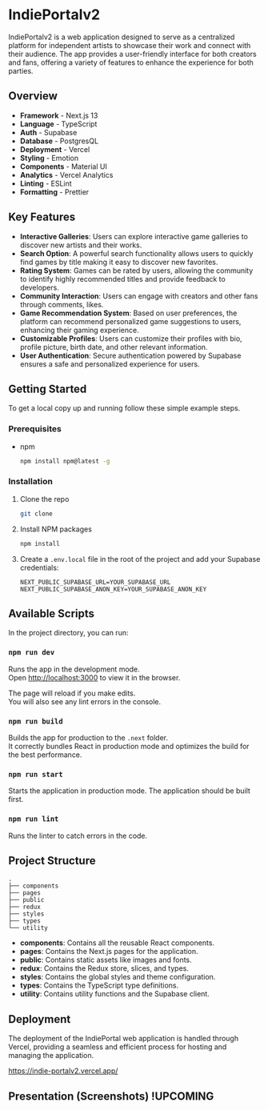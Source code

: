 # IndiePortalv2

IndiePortalv2 is a web application designed to serve as a centralized platform for independent artists to showcase their work and connect with their audience. The app provides a user-friendly interface for both creators and fans, offering a variety of features to enhance the experience for both parties.

## Overview

- **Framework** - Next.js 13
- **Language** - TypeScript
- **Auth** - Supabase
- **Database** - PostgresQL
- **Deployment** - Vercel
- **Styling** - Emotion
- **Components** - Material UI
- **Analytics** - Vercel Analytics
- **Linting** - ESLint
- **Formatting** - Prettier

## Key Features

* **Interactive Galleries**: Users can explore interactive game galleries to discover new artists and their works.
* **Search Option**: A powerful search functionality allows users to quickly find games by title making it easy to discover new favorites.
* **Rating System**: Games can be rated by users, allowing the community to identify highly recommended titles and provide feedback to developers.
* **Community Interaction**: Users can engage with creators and other fans through comments, likes.
* **Game Recommendation System**: Based on user preferences, the platform can recommend personalized game suggestions to users, enhancing their gaming experience.
* **Customizable Profiles**: Users can customize their profiles with bio, profile picture, birth date, and other relevant information.
* **User Authentication**: Secure authentication powered by Supabase ensures a safe and personalized experience for users.

## Getting Started

To get a local copy up and running follow these simple example steps.

### Prerequisites

* npm
  ```sh
  npm install npm@latest -g
  ```

### Installation

1. Clone the repo
   ```sh
   git clone
   ```
2. Install NPM packages
   ```sh
   npm install
   ```
3. Create a `.env.local` file in the root of the project and add your Supabase credentials:
    ```
    NEXT_PUBLIC_SUPABASE_URL=YOUR_SUPABASE_URL
    NEXT_PUBLIC_SUPABASE_ANON_KEY=YOUR_SUPABASE_ANON_KEY
    ```

## Available Scripts

In the project directory, you can run:

### `npm run dev`

Runs the app in the development mode.\
Open [http://localhost:3000](http://localhost:3000) to view it in the browser.

The page will reload if you make edits.\
You will also see any lint errors in the console.

### `npm run build`

Builds the app for production to the `.next` folder.\
It correctly bundles React in production mode and optimizes the build for the best performance.

### `npm run start`

Starts the application in production mode. The application should be built first.

### `npm run lint`

Runs the linter to catch errors in the code.

## Project Structure

```
.
├── components
├── pages
├── public
├── redux
├── styles
├── types
└── utility
```

* **components**: Contains all the reusable React components.
* **pages**: Contains the Next.js pages for the application.
* **public**: Contains static assets like images and fonts.
* **redux**: Contains the Redux store, slices, and types.
* **styles**: Contains the global styles and theme configuration.
* **types**: Contains the TypeScript type definitions.
* **utility**: Contains utility functions and the Supabase client.


## Deployment

The deployment of the IndiePortal web application is handled through Vercel, providing a seamless and efficient process for hosting and managing the application.

https://indie-portalv2.vercel.app/

## Presentation (Screenshots) !UPCOMING
